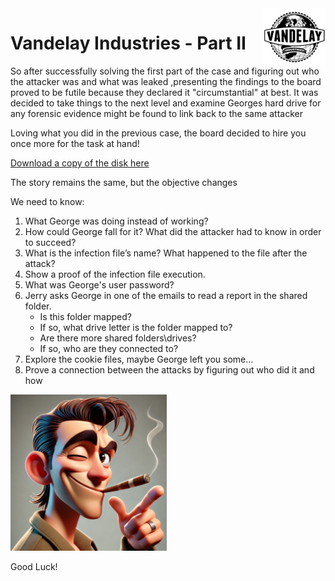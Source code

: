 <img src="../images/v_logo.png" alt="Alt text" width="100" style="float: right;"/>

# Vandelay Industries - Part II
So after successfully solving the first part of the case and figuring out who the attacker was and what was leaked ,presenting the findings to the board proved to be futile because they declared it "circumstantial" at best.
It was decided to take things to the next level and examine Georges hard drive for any forensic evidence might be found to link back to the same attacker

Loving what you did in the previous case, the board decided to hire you once more for the task at hand!

[Download a copy of the disk here](https://drive.google.com/file/d/1siKvL_bzX1H700al8RVUn3Cg-Z1MmR2l/view?usp=sharing)

The story remains the same, but the objective changes

We need to know:
1. What George was doing instead of working?
2. How could George fall for it? What did the attacker had to know in order to succeed?
3. What is the infection file’s name? What happened to the file after the attack?
4. Show a proof of the infection file execution.
5. What was George's user password?
6. Jerry asks George in one of the emails to read a report in the shared folder. 
   * Is this folder mapped?
   * If so, what drive letter is the folder mapped to?
   * Are there more shared folders\drives?
   * If so, who are they connected to?
7. Explore the cookie files, maybe George left you some…
8. Prove a connection between the attacks by figuring out who did it and how

<img src="../images/jerry_good_luck.webp" width="250">

Good Luck!
